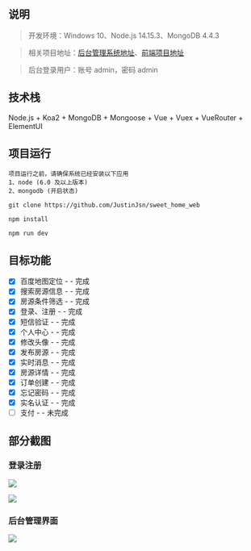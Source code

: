 ## 说明

> 开发环境：Windows 10、Node.js 14.15.3、MongoDB 4.4.3

> 相关项目地址：[后台管理系统地址](http://cms.justinjsn.cn/)、[前端项目地址](http://web.justinjsn.cn/)

> 后台登录用户：账号 admin，密码 admin

## 技术栈

Node.js + Koa2 + MongoDB + Mongoose + Vue + Vuex + VueRouter + ElementUI

## 项目运行

```
项目运行之前，请确保系统已经安装以下应用
1、node (6.0 及以上版本)
2、mongodb (开启状态)
```

```
git clone https://github.com/JustinJsn/sweet_home_web

npm install

npm run dev
```

## 目标功能

- [x] 百度地图定位 - - 完成
- [x] 搜索房源信息 - - 完成
- [x] 房源条件筛选 - - 完成
- [x] 登录、注册 - - 完成
- [x] 短信验证 - - 完成
- [x] 个人中心 - - 完成
- [x] 修改头像 - - 完成
- [x] 发布房源 - - 完成
- [x] 实时消息 - - 完成
- [x] 房源详情 - - 完成
- [x] 订单创建 - - 完成
- [x] 忘记密码 - - 完成
- [x] 实名认证 - - 完成
- [ ] 支付 - - 未完成

## 部分截图

### 登录注册

![](http://imgapi.justinjsn.cn/login.png)

![](http://imgapi.justinjsn.cn/register.png)

### 后台管理界面

![](http://imgapi.justinjsn.cn/cms.png)